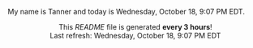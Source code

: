 My name is Tanner and today is Wednesday, October 18, 9:07 PM EDT.

<p align="center">This <i>README</i> file is generated <b>every 3 hours</b>!</br>Last refresh: Wednesday, October 18, 9:07 PM EDT<br /></p>
